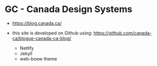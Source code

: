 
# GC - Canada Design Systems
- https://blog.canada.ca/
- this site is developed on Github using: https://github.com/canada-ca/blogue-canada-ca-blog/

  - Netlify
  - Jekyll
  - web-boew theme
  
